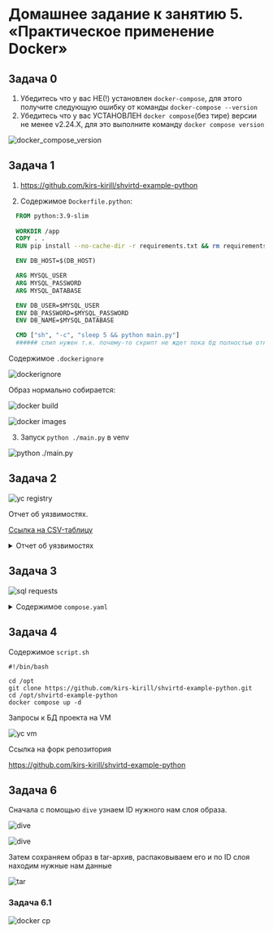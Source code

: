 # Домашнее задание к занятию 5. «Практическое применение Docker»

## Задача 0

1. Убедитесь что у вас НЕ(!) установлен ```docker-compose```, для этого получите следующую ошибку от команды ```docker-compose --version```
2. Убедитесь что у вас УСТАНОВЛЕН ```docker compose```(без тире) версии не менее v2.24.X, для это выполните команду ```docker compose version```  

![docker_compose_version](./images/0.png)

## Задача 1

1. <https://github.com/kirs-kirill/shvirtd-example-python>


2. Содержимое `Dockerfile.python`:
```dockerfile
  FROM python:3.9-slim
    
  WORKDIR /app
  COPY . .
  RUN pip install --no-cache-dir -r requirements.txt && rm requirements.txt

  ENV DB_HOST=$(DB_HOST)

  ARG MYSQL_USER
  ARG MYSQL_PASSWORD
  ARG MYSQL_DATABASE

  ENV DB_USER=$MYSQL_USER
  ENV DB_PASSWORD=$MYSQL_PASSWORD
  ENV DB_NAME=$MYSQL_DATABASE

  CMD ["sh", "-c", "sleep 5 && python main.py"]
  ###### слип нужен т.к. почему-то скрипт не ждет пока бд полностью откроется
```

Содержимое `.dockerignore`

![dockerignore](./images/1.png)

Образ нормально собирается:

![docker build](./images/2.png)

![docker images](./images/3.png)

3. Запуск `python ./main.py` в venv

![python ./main.py](./images/4.png)

## Задача 2

![yc registry](./images/5.png)

Отчет об уязвимостях.

[Ссылка на CSV-таблицу](https://github.com/kirs-kirill/netology_homework/blob/49f5ec56267e28ba5f42ae62c1fed1401cdacf3c/05-virt-04-docker-in-practice/vulnerabilities.csv)

<details>
  <summary>Отчет об уязвимостях</summary>
  
  ### Дата сканирования: 15.10.2024, в 15:49 МСК
  | name                | link                                                            | severity | package            | version               | fixedBy |
  |---------------------|-----------------------------------------------------------------|----------|--------------------|-----------------------|---------|
  | CVE-2023-45853      | https://avd.aquasec.com/nvd/cve-2023-45853                      | CRITICAL | zlib1g             | 1:1.2.13.dfsg-1       |         |
  | CVE-2023-52425      | https://avd.aquasec.com/nvd/cve-2023-52425                      | HIGH     | libexpat1          | 2.5.0-1+deb12u1       |         |
  | CVE-2024-26462      | https://avd.aquasec.com/nvd/cve-2024-26462                      | HIGH     | libgssapi-krb5-2   | 1.20.1-2+deb12u2      |         |
  | CVE-2024-26462      | https://avd.aquasec.com/nvd/cve-2024-26462                      | HIGH     | libk5crypto3       | 1.20.1-2+deb12u2      |         |
  | CVE-2024-26462      | https://avd.aquasec.com/nvd/cve-2024-26462                      | HIGH     | libkrb5-3          | 1.20.1-2+deb12u2      |         |
  | CVE-2024-26462      | https://avd.aquasec.com/nvd/cve-2024-26462                      | HIGH     | libkrb5support0    | 1.20.1-2+deb12u2      |         |
  | CVE-2023-7104       | https://avd.aquasec.com/nvd/cve-2023-7104                       | HIGH     | libsqlite3-0       | 3.40.1-2              |         |
  | CVE-2023-31484      | https://avd.aquasec.com/nvd/cve-2023-31484                      | HIGH     | perl-base          | 5.36.0-7+deb12u1      |         |
  | CVE-2023-4039       | https://avd.aquasec.com/nvd/cve-2023-4039                       | MEDIUM   | gcc-12-base        | 12.2.0-14             |         |
  | CVE-2023-4039       | https://avd.aquasec.com/nvd/cve-2023-4039                       | MEDIUM   | libgcc-s1          | 12.2.0-14             |         |
  | CVE-2024-2236       | https://avd.aquasec.com/nvd/cve-2024-2236                       | MEDIUM   | libgcrypt20        | 1.10.1-3              |         |
  | CVE-2024-26458      | https://avd.aquasec.com/nvd/cve-2024-26458                      | MEDIUM   | libgssapi-krb5-2   | 1.20.1-2+deb12u2      |         |
  | CVE-2024-26461      | https://avd.aquasec.com/nvd/cve-2024-26461                      | MEDIUM   | libgssapi-krb5-2   | 1.20.1-2+deb12u2      |         |
  | CVE-2024-26458      | https://avd.aquasec.com/nvd/cve-2024-26458                      | MEDIUM   | libk5crypto3       | 1.20.1-2+deb12u2      |         |
  | CVE-2024-26461      | https://avd.aquasec.com/nvd/cve-2024-26461                      | MEDIUM   | libk5crypto3       | 1.20.1-2+deb12u2      |         |
  | CVE-2024-26458      | https://avd.aquasec.com/nvd/cve-2024-26458                      | MEDIUM   | libkrb5-3          | 1.20.1-2+deb12u2      |         |
  | CVE-2024-26461      | https://avd.aquasec.com/nvd/cve-2024-26461                      | MEDIUM   | libkrb5-3          | 1.20.1-2+deb12u2      |         |
  | CVE-2024-26458      | https://avd.aquasec.com/nvd/cve-2024-26458                      | MEDIUM   | libkrb5support0    | 1.20.1-2+deb12u2      |         |
  | CVE-2024-26461      | https://avd.aquasec.com/nvd/cve-2024-26461                      | MEDIUM   | libkrb5support0    | 1.20.1-2+deb12u2      |         |
  | CVE-2023-50495      | https://avd.aquasec.com/nvd/cve-2023-50495                      | MEDIUM   | libncursesw6       | 6.4-4                 |         |
  | CVE-2024-22365      | https://avd.aquasec.com/nvd/cve-2024-22365                      | MEDIUM   | libpam-modules     | 1.5.2-6+deb12u1       |         |
  | CVE-2024-22365      | https://avd.aquasec.com/nvd/cve-2024-22365                      | MEDIUM   | libpam-modules-bin | 1.5.2-6+deb12u1       |         |
  | CVE-2024-22365      | https://avd.aquasec.com/nvd/cve-2024-22365                      | MEDIUM   | libpam-runtime     | 1.5.2-6+deb12u1       |         |
  | CVE-2024-22365      | https://avd.aquasec.com/nvd/cve-2024-22365                      | MEDIUM   | libpam0g           | 1.5.2-6+deb12u1       |         |
  | CVE-2024-5535       | https://avd.aquasec.com/nvd/cve-2024-5535                       | MEDIUM   | libssl3            | 3.0.14-1~deb12u2      |         |
  | CVE-2023-4039       | https://avd.aquasec.com/nvd/cve-2023-4039                       | MEDIUM   | libstdc++6         | 12.2.0-14             |         |
  | CVE-2023-50495      | https://avd.aquasec.com/nvd/cve-2023-50495                      | MEDIUM   | libtinfo6          | 6.4-4                 |         |
  | CVE-2023-4641       | https://avd.aquasec.com/nvd/cve-2023-4641                       | MEDIUM   | login              | 1:4.13+dfsg1-1+b1     |         |
  | CVE-2023-50495      | https://avd.aquasec.com/nvd/cve-2023-50495                      | MEDIUM   | ncurses-base       | 6.4-4                 |         |
  | CVE-2023-50495      | https://avd.aquasec.com/nvd/cve-2023-50495                      | MEDIUM   | ncurses-bin        | 6.4-4                 |         |
  | CVE-2024-5535       | https://avd.aquasec.com/nvd/cve-2024-5535                       | MEDIUM   | openssl            | 3.0.14-1~deb12u2      |         |
  | CVE-2023-4641       | https://avd.aquasec.com/nvd/cve-2023-4641                       | MEDIUM   | passwd             | 1:4.13+dfsg1-1+b1     |         |
  | CVE-2011-3374       | https://avd.aquasec.com/nvd/cve-2011-3374                       | LOW      | apt                | 2.6.1                 |         |
  | TEMP-0841856-B18BAF | https://security-tracker.debian.org/tracker/TEMP-0841856-B18BAF | LOW      | bash               | 5.2.15-2+b7           |         |
  | CVE-2022-0563       | https://avd.aquasec.com/nvd/cve-2022-0563                       | LOW      | bsdutils           | 1:2.38.1-5+deb12u1    |         |
  | CVE-2016-2781       | https://avd.aquasec.com/nvd/cve-2016-2781                       | LOW      | coreutils          | 9.1-1                 |         |
  | CVE-2017-18018      | https://avd.aquasec.com/nvd/cve-2017-18018                      | LOW      | coreutils          | 9.1-1                 |         |
  | CVE-2022-27943      | https://avd.aquasec.com/nvd/cve-2022-27943                      | LOW      | gcc-12-base        | 12.2.0-14             |         |
  | CVE-2022-3219       | https://avd.aquasec.com/nvd/cve-2022-3219                       | LOW      | gpgv               | 2.2.40-1.1            |         |
  | CVE-2011-3374       | https://avd.aquasec.com/nvd/cve-2011-3374                       | LOW      | libapt-pkg6.0      | 2.6.1                 |         |
  | CVE-2022-0563       | https://avd.aquasec.com/nvd/cve-2022-0563                       | LOW      | libblkid1          | 2.38.1-5+deb12u1      |         |
  | CVE-2010-4756       | https://avd.aquasec.com/nvd/cve-2010-4756                       | LOW      | libc-bin           | 2.36-9+deb12u8        |         |
  | CVE-2018-20796      | https://avd.aquasec.com/nvd/cve-2018-20796                      | LOW      | libc-bin           | 2.36-9+deb12u8        |         |
  | CVE-2019-1010022    | https://avd.aquasec.com/nvd/cve-2019-1010022                    | LOW      | libc-bin           | 2.36-9+deb12u8        |         |
  | CVE-2019-1010023    | https://avd.aquasec.com/nvd/cve-2019-1010023                    | LOW      | libc-bin           | 2.36-9+deb12u8        |         |
  | CVE-2019-1010024    | https://avd.aquasec.com/nvd/cve-2019-1010024                    | LOW      | libc-bin           | 2.36-9+deb12u8        |         |
  | CVE-2019-1010025    | https://avd.aquasec.com/nvd/cve-2019-1010025                    | LOW      | libc-bin           | 2.36-9+deb12u8        |         |
  | CVE-2019-9192       | https://avd.aquasec.com/nvd/cve-2019-9192                       | LOW      | libc-bin           | 2.36-9+deb12u8        |         |
  | CVE-2010-4756       | https://avd.aquasec.com/nvd/cve-2010-4756                       | LOW      | libc6              | 2.36-9+deb12u8        |         |
  | CVE-2018-20796      | https://avd.aquasec.com/nvd/cve-2018-20796                      | LOW      | libc6              | 2.36-9+deb12u8        |         |
  | CVE-2019-1010022    | https://avd.aquasec.com/nvd/cve-2019-1010022                    | LOW      | libc6              | 2.36-9+deb12u8        |         |
  | CVE-2019-1010023    | https://avd.aquasec.com/nvd/cve-2019-1010023                    | LOW      | libc6              | 2.36-9+deb12u8        |         |
  | CVE-2019-1010024    | https://avd.aquasec.com/nvd/cve-2019-1010024                    | LOW      | libc6              | 2.36-9+deb12u8        |         |
  | CVE-2019-1010025    | https://avd.aquasec.com/nvd/cve-2019-1010025                    | LOW      | libc6              | 2.36-9+deb12u8        |         |
  | CVE-2019-9192       | https://avd.aquasec.com/nvd/cve-2019-9192                       | LOW      | libc6              | 2.36-9+deb12u8        |         |
  | CVE-2023-52426      | https://avd.aquasec.com/nvd/cve-2023-52426                      | LOW      | libexpat1          | 2.5.0-1+deb12u1       |         |
  | CVE-2024-28757      | https://avd.aquasec.com/nvd/cve-2024-28757                      | LOW      | libexpat1          | 2.5.0-1+deb12u1       |         |
  | CVE-2022-27943      | https://avd.aquasec.com/nvd/cve-2022-27943                      | LOW      | libgcc-s1          | 12.2.0-14             |         |
  | CVE-2018-6829       | https://avd.aquasec.com/nvd/cve-2018-6829                       | LOW      | libgcrypt20        | 1.10.1-3              |         |
  | CVE-2011-3389       | https://avd.aquasec.com/nvd/cve-2011-3389                       | LOW      | libgnutls30        | 3.7.9-2+deb12u3       |         |
  | CVE-2018-5709       | https://avd.aquasec.com/nvd/cve-2018-5709                       | LOW      | libgssapi-krb5-2   | 1.20.1-2+deb12u2      |         |
  | CVE-2018-5709       | https://avd.aquasec.com/nvd/cve-2018-5709                       | LOW      | libk5crypto3       | 1.20.1-2+deb12u2      |         |
  | CVE-2018-5709       | https://avd.aquasec.com/nvd/cve-2018-5709                       | LOW      | libkrb5-3          | 1.20.1-2+deb12u2      |         |
  | CVE-2018-5709       | https://avd.aquasec.com/nvd/cve-2018-5709                       | LOW      | libkrb5support0    | 1.20.1-2+deb12u2      |         |
  | CVE-2022-0563       | https://avd.aquasec.com/nvd/cve-2022-0563                       | LOW      | libmount1          | 2.38.1-5+deb12u1      |         |
  | CVE-2023-45918      | https://avd.aquasec.com/nvd/cve-2023-45918                      | LOW      | libncursesw6       | 6.4-4                 |         |
  | CVE-2022-0563       | https://avd.aquasec.com/nvd/cve-2022-0563                       | LOW      | libsmartcols1      | 2.38.1-5+deb12u1      |         |
  | CVE-2021-45346      | https://avd.aquasec.com/nvd/cve-2021-45346                      | LOW      | libsqlite3-0       | 3.40.1-2              |         |
  | CVE-2022-27943      | https://avd.aquasec.com/nvd/cve-2022-27943                      | LOW      | libstdc++6         | 12.2.0-14             |         |
  | CVE-2013-4392       | https://avd.aquasec.com/nvd/cve-2013-4392                       | LOW      | libsystemd0        | 252.30-1~deb12u2      |         |
  | CVE-2023-31437      | https://avd.aquasec.com/nvd/cve-2023-31437                      | LOW      | libsystemd0        | 252.30-1~deb12u2      |         |
  | CVE-2023-31438      | https://avd.aquasec.com/nvd/cve-2023-31438                      | LOW      | libsystemd0        | 252.30-1~deb12u2      |         |
  | CVE-2023-31439      | https://avd.aquasec.com/nvd/cve-2023-31439                      | LOW      | libsystemd0        | 252.30-1~deb12u2      |         |
  | CVE-2023-45918      | https://avd.aquasec.com/nvd/cve-2023-45918                      | LOW      | libtinfo6          | 6.4-4                 |         |
  | CVE-2013-4392       | https://avd.aquasec.com/nvd/cve-2013-4392                       | LOW      | libudev1           | 252.30-1~deb12u2      |         |
  | CVE-2023-31437      | https://avd.aquasec.com/nvd/cve-2023-31437                      | LOW      | libudev1           | 252.30-1~deb12u2      |         |
  | CVE-2023-31438      | https://avd.aquasec.com/nvd/cve-2023-31438                      | LOW      | libudev1           | 252.30-1~deb12u2      |         |
  | CVE-2023-31439      | https://avd.aquasec.com/nvd/cve-2023-31439                      | LOW      | libudev1           | 252.30-1~deb12u2      |         |
  | CVE-2022-0563       | https://avd.aquasec.com/nvd/cve-2022-0563                       | LOW      | libuuid1           | 2.38.1-5+deb12u1      |         |
  | CVE-2007-5686       | https://avd.aquasec.com/nvd/cve-2007-5686                       | LOW      | login              | 1:4.13+dfsg1-1+b1     |         |
  | CVE-2019-19882      | https://avd.aquasec.com/nvd/cve-2019-19882                      | LOW      | login              | 1:4.13+dfsg1-1+b1     |         |
  | CVE-2023-29383      | https://avd.aquasec.com/nvd/cve-2023-29383                      | LOW      | login              | 1:4.13+dfsg1-1+b1     |         |
  | TEMP-0628843-DBAD28 | https://security-tracker.debian.org/tracker/TEMP-0628843-DBAD28 | LOW      | login              | 1:4.13+dfsg1-1+b1     |         |
  | CVE-2022-0563       | https://avd.aquasec.com/nvd/cve-2022-0563                       | LOW      | mount              | 2.38.1-5+deb12u1      |         |
  | CVE-2023-45918      | https://avd.aquasec.com/nvd/cve-2023-45918                      | LOW      | ncurses-base       | 6.4-4                 |         |
  | CVE-2023-45918      | https://avd.aquasec.com/nvd/cve-2023-45918                      | LOW      | ncurses-bin        | 6.4-4                 |         |
  | CVE-2007-5686       | https://avd.aquasec.com/nvd/cve-2007-5686                       | LOW      | passwd             | 1:4.13+dfsg1-1+b1     |         |
  | CVE-2019-19882      | https://avd.aquasec.com/nvd/cve-2019-19882                      | LOW      | passwd             | 1:4.13+dfsg1-1+b1     |         |
  | CVE-2023-29383      | https://avd.aquasec.com/nvd/cve-2023-29383                      | LOW      | passwd             | 1:4.13+dfsg1-1+b1     |         |
  | TEMP-0628843-DBAD28 | https://security-tracker.debian.org/tracker/TEMP-0628843-DBAD28 | LOW      | passwd             | 1:4.13+dfsg1-1+b1     |         |
  | CVE-2011-4116       | https://avd.aquasec.com/nvd/cve-2011-4116                       | LOW      | perl-base          | 5.36.0-7+deb12u1      |         |
  | CVE-2023-31486      | https://avd.aquasec.com/nvd/cve-2023-31486                      | LOW      | perl-base          | 5.36.0-7+deb12u1      |         |
  | TEMP-0517018-A83CE6 | https://security-tracker.debian.org/tracker/TEMP-0517018-A83CE6 | LOW      | sysvinit-utils     | 3.06-4                |         |
  | CVE-2005-2541       | https://avd.aquasec.com/nvd/cve-2005-2541                       | LOW      | tar                | 1.34+dfsg-1.2+deb12u1 |         |
  | TEMP-0290435-0B57B5 | https://security-tracker.debian.org/tracker/TEMP-0290435-0B57B5 | LOW      | tar                | 1.34+dfsg-1.2+deb12u1 |         |
  | CVE-2022-0563       | https://avd.aquasec.com/nvd/cve-2022-0563                       | LOW      | util-linux         | 2.38.1-5+deb12u1      |         |
  | CVE-2022-0563       | https://avd.aquasec.com/nvd/cve-2022-0563                       | LOW      | util-linux-extra   | 2.38.1-5+deb12u1      |         |

</details>

## Задача 3

![sql requests](./images/6.png)

<details>
  <summary>Содержимое <code>compose.yaml</code></summary>

```compose

  #version: "3" #будет удалено в новых весиях docker

  name: task3

  include:
    - proxy.yaml
  
  services:

    http_back:
      build:
        context: .
        dockerfile: Dockerfile.python
        args:
            - MYSQL_USER=$MYSQL_USER
            - MYSQL_PASSWORD=$MYSQL_PASSWORD
            - MYSQL_DATABASE=$MYSQL_DATABASE
      networks:
        backend:
          ipv4_address: 172.20.0.5
      ports:
        - "5000:5000"
      environment:
        - DB_HOST=db
      env_file:
        - path: ./.env
      depends_on:
        - db
      restart: on-failure

    db:
      image: mysql:8
      networks:
        backend:
          ipv4_address: 172.20.0.10
      restart: always
      environment:
        - DB_HOST=db
      env_file:
        - path: ./.env
    
  ```
</details>

## Задача 4

Содержимое `script.sh`

```shell
#!/bin/bash

cd /opt
git clone https://github.com/kirs-kirill/shvirtd-example-python.git
cd /opt/shvirtd-example-python
docker compose up -d
```

Запросы к БД проекта на VM

![yc vm](./images/7.png)

Ссылка на форк репозитория

  <https://github.com/kirs-kirill/shvirtd-example-python>

## Задача 6

Сначала с помощью `dive` узнаем ID нужного нам слоя образа.

![dive](./images/9.png)

![dive](./images/10.png)

Затем сохраняем образ в tar-архив, распаковываем его и по ID слоя находим нужные нам данные

![tar](./images/11.png)

### Задача 6.1

![docker cp](./images/1.png)
